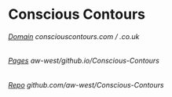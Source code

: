 # Conscious Contours
###### [Domain](http://consciouscontours.com/)  consciouscontours.com / .co.uk
###### [Pages](http://aw-west.github.io/Conscious-Contours/) aw-west/github.io/Conscious-Contours
###### [Repo](http://github.com/aw-west/Conscious-Contours/)  github.com/aw-west/Conscious-Contours
